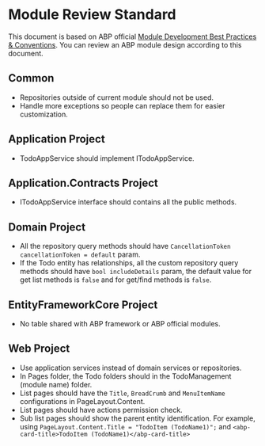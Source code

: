 # Module Review Standard

This document is based on ABP official [Module Development Best Practices & Conventions](https://docs.abp.io/en/abp/latest/Best-Practices/Index). You can review an ABP module design according to this document.

## Common

* Repositories outside of current module should not be used.
* Handle more exceptions so people can replace them for easier customization.

## Application Project

* TodoAppService should implement ITodoAppService.

## Application.Contracts Project

* ITodoAppService interface should contains all the public methods.

## Domain Project

* All the repository query methods should have `CancellationToken cancellationToken = default` param.
* If the Todo entity has relationships, all the custom repository query methods should have `bool includeDetails` param, the default value for get list methods is `false` and for get/find methods is `false`.

## EntityFrameworkCore Project

* No table shared with ABP framework or ABP official modules.

## Web Project

* Use application services instead of domain services or repositories.
* In Pages folder, the Todo folders should in the TodoManagement (module name) folder.
* List pages should have the `Title`, `BreadCrumb` and `MenuItemName` configurations in PageLayout.Content.
* List pages should have actions permission check.
* Sub list pages should show the parent entity identification. For example, using `PageLayout.Content.Title = "TodoItem (TodoName1)";` and `<abp-card-title>TodoItem (TodoName1)</abp-card-title>`
